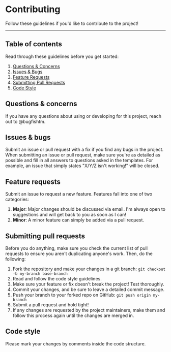 # Contributing

Follow these guidelines if you'd like to contribute to the project!

---

## Table of contents

Read through these guidelines before you get started:

1. [Questions & Concerns](#questions--concerns)
2. [Issues & Bugs](#issues--bugs)
3. [Feature Requests](#feature-requests)
4. [Submitting Pull Requests](#submitting-pull-requests)
5. [Code Style](#code-style)

## Questions & concerns

If you have any questions about using or developing for this project, reach out to @bugfishtm.

## Issues & bugs

Submit an issue or pull request with a fix if you find any bugs in
the project. When submitting an issue or pull request, make sure you're as detailed as possible and fill in all answers to questions asked in the templates. For example, an issue that simply states "X/Y/Z isn't working!" will be closed.

## Feature requests

Submit an issue to request a new feature. Features fall into one of two
categories:

1. **Major**: Major changes should be discussed via email. I'm
   always open to suggestions and will get back to you as soon as I can!
2. **Minor**: A minor feature can simply be added via a pull request.

## Submitting pull requests

Before you do anything, make sure you check the current list of pull requests 
to ensure you aren't duplicating anyone's work. Then, do the following:

1. Fork the repository and make your changes in a git branch: `git checkout -b my-branch base-branch`
2. Read and follow the code style guidelines.
3. Make sure your feature or fix doesn't break the project! Test thoroughly.
4. Commit your changes, and be sure to leave a detailed commit message.
5. Push your branch to your forked repo on GitHub: `git push origin my-branch`
6. Submit a pull request and hold tight!
7. If any changes are requested by the project maintainers, make them and follow this process again until the changes are merged in.

## Code style

Please mark your changes by comments inside the code structure.